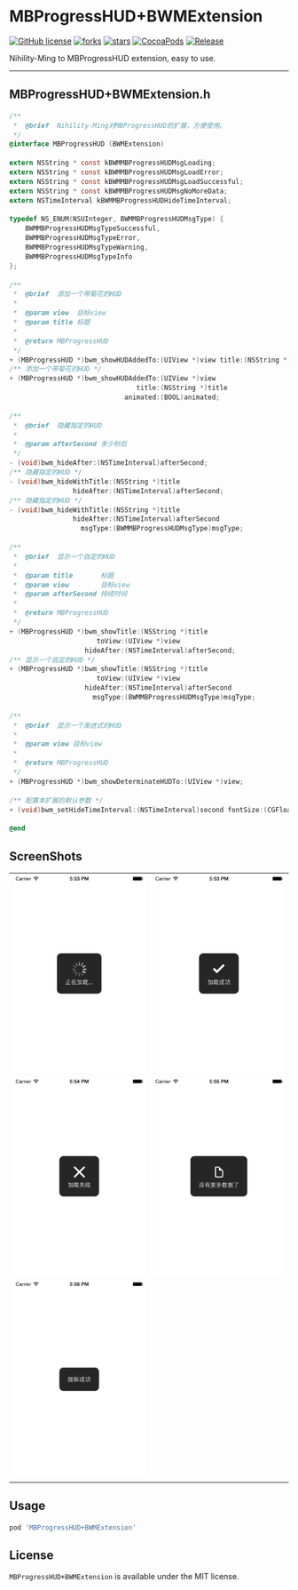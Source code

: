 # MBProgressHUD+BWMExtension

[![GitHub license](https://img.shields.io/badge/license-MIT-blue.svg)](LICENSE.md) 
[![forks](https://img.shields.io/github/forks/Nihility-Ming/MBProgressHUD-BWMExtension.svg)](#)
[![stars](https://img.shields.io/github/stars/Nihility-Ming/MBProgressHUD-BWMExtension.svg)](#) [![CocoaPods](https://img.shields.io/badge/CocoaPods-Support-green.svg)](#usage)
[![Release](https://img.shields.io/badge/release-1.0.0-orange.svg)](#)

Nihility-Ming to MBProgressHUD extension, easy to use.

---

## MBProgressHUD+BWMExtension.h

```Objective-C
/**
 *  @brief  Nihility-Ming对MBProgressHUD的扩展，方便使用。
 */
@interface MBProgressHUD (BWMExtension)

extern NSString * const kBWMMBProgressHUDMsgLoading;
extern NSString * const kBWMMBProgressHUDMsgLoadError;
extern NSString * const kBWMMBProgressHUDMsgLoadSuccessful;
extern NSString * const kBWMMBProgressHUDMsgNoMoreData;
extern NSTimeInterval kBWMMBProgressHUDHideTimeInterval;

typedef NS_ENUM(NSUInteger, BWMMBProgressHUDMsgType) {
    BWMMBProgressHUDMsgTypeSuccessful,
    BWMMBProgressHUDMsgTypeError,
    BWMMBProgressHUDMsgTypeWarning,
    BWMMBProgressHUDMsgTypeInfo
};

/**
 *  @brief  添加一个带菊花的HUD
 *
 *  @param view  目标view
 *  @param title 标题
 *
 *  @return MBProgressHUD
 */
+ (MBProgressHUD *)bwm_showHUDAddedTo:(UIView *)view title:(NSString *)title;
/** 添加一个带菊花的HUD */
+ (MBProgressHUD *)bwm_showHUDAddedTo:(UIView *)view
                                title:(NSString *)title
                             animated:(BOOL)animated;

/**
 *  @brief  隐藏指定的HUD
 *
 *  @param afterSecond 多少秒后
 */
- (void)bwm_hideAfter:(NSTimeInterval)afterSecond;
/** 隐藏指定的HUD */
- (void)bwm_hideWithTitle:(NSString *)title
                hideAfter:(NSTimeInterval)afterSecond;
/** 隐藏指定的HUD */
- (void)bwm_hideWithTitle:(NSString *)title
                hideAfter:(NSTimeInterval)afterSecond
                  msgType:(BWMMBProgressHUDMsgType)msgType;

/**
 *  @brief  显示一个自定的HUD
 *
 *  @param title       标题
 *  @param view        目标view
 *  @param afterSecond 持续时间
 *
 *  @return MBProgressHUD
 */
+ (MBProgressHUD *)bwm_showTitle:(NSString *)title
                      toView:(UIView *)view
                   hideAfter:(NSTimeInterval)afterSecond;
/** 显示一个自定的HUD */
+ (MBProgressHUD *)bwm_showTitle:(NSString *)title
                      toView:(UIView *)view
                   hideAfter:(NSTimeInterval)afterSecond
                     msgType:(BWMMBProgressHUDMsgType)msgType;

/**
 *  @brief  显示一个渐进式的HUD
 *
 *  @param view 目标view
 *
 *  @return MBProgressHUD
 */
+ (MBProgressHUD *)bwm_showDeterminateHUDTo:(UIView *)view;

/** 配置本扩展的默认参数 */
+ (void)bwm_setHideTimeInterval:(NSTimeInterval)second fontSize:(CGFloat)fontSize opacity:(CGFloat)opacity;

@end

```

## ScreenShots

<table align="center">
    <tr>
        <td><img src="ScreenShots/01.png" /></td>
        <td><img src="ScreenShots/02.png" /></td>
    </tr>
    <tr>
        <td><img src="ScreenShots/03.png" /></td>
        <td><img src="ScreenShots/04.png" /></td>
    </tr>
    <tr>
        <td><img src="ScreenShots/05.png" /></td>
        <td></td>
    </tr>
</table>

## Usage

```Ruby
pod 'MBProgressHUD+BWMExtension'
```

## License

`MBProgressHUD+BWMExtension` is available under the MIT license. 
